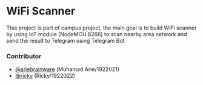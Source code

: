 # WiFi Scanner

This project is part of campus project, the main goal is to build WiFi scanner by using IoT module (NodeMCU 8266) to scan nearby area network and send the result to Telegram using Telegram Bot

### Contributor

- [@ariebrainware](https://github.com/ariebrainware) (Muhamad Arie/1922021)
- [@ricky](https://github.com/ricky546) (Ricky/1922022)
